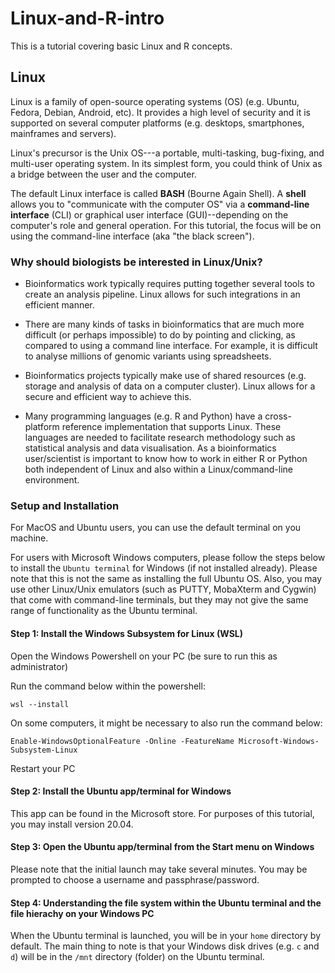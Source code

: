 # Linux-and-R-intro

This is a tutorial covering basic Linux and R concepts. 

## Linux

Linux is a family of open-source operating systems (OS) (e.g. Ubuntu, Fedora, Debian, Android, etc). It provides a high level of security and it is supported on several computer platforms (e.g. desktops, smartphones, mainframes and servers). 

Linux's precursor is the Unix OS---a portable, multi-tasking, bug-fixing, and multi-user operating system. In its simplest form, you could think of Unix as a bridge between the user and the computer.

The default Linux interface is called **BASH** (Bourne Again Shell). A **shell** allows you to "communicate with the computer OS" via a **command-line interface** (CLI) or graphical user interface (GUI)--depending on the computer's role and general operation. For this tutorial, the focus will be on using the command-line interface (aka "the black screen"). 

 

### Why should biologists be interested in Linux/Unix?

- Bioinformatics work typically requires putting together several tools to create an analysis pipeline. Linux allows for such integrations in an efficient manner. 

- There are many kinds of tasks in bioinformatics that are much more difficult (or perhaps impossible) to do by pointing and clicking, as compared to using a command line interface. For example, it is difficult to analyse millions of genomic variants using spreadsheets. 

- Bioinformatics projects typically make use of shared resources (e.g. storage and analysis of data on a computer cluster). Linux allows for a secure and efficient way to achieve this. 

- Many programming languages (e.g. R and Python) have a cross-platform reference implementation that supports Linux. These languages are needed to facilitate research methodology such as statistical analysis and data visualisation. As a bioinformatics user/scientist is important to know how to work in either R or Python both independent of Linux and also within a Linux/command-line environment. 


### Setup and Installation

For MacOS and Ubuntu users, you can use the default terminal on you machine. 

For users with Microsoft Windows computers, please follow the steps below to install the ``Ubuntu terminal`` for Windows (if not installed already). 
Please note that this is not the same as installing the full Ubuntu OS. Also, you may use other Linux/Unix emulators (such as PUTTY, MobaXterm and Cygwin) that come with command-line terminals, but they may not give the same range of functionality as the Ubuntu terminal. 

#### Step 1: Install the Windows Subsystem for Linux (WSL)
Open the Windows Powershell on your PC (be sure to run this as administrator)

Run the command below within the powershell:
```
wsl --install
```

On some computers, it might be necessary to also run the command below:
```
Enable-WindowsOptionalFeature -Online -FeatureName Microsoft-Windows-Subsystem-Linux
```

Restart your PC


#### Step 2: Install the Ubuntu app/terminal for Windows
This app can be found in the Microsoft store. For purposes of this tutorial, you may install version 20.04. 

#### Step 3: Open the Ubuntu app/terminal from the Start menu on Windows
Please note that the initial launch may take several minutes. You may be prompted to choose a username and passphrase/password. 

#### Step 4: Understanding the file system within the Ubuntu terminal and the file hierachy on your Windows PC
When the Ubuntu terminal is launched, you will be in your ``home`` directory by default. The main thing to note is that your Windows disk drives (e.g. ``c`` and ``d``) will be in the ``/mnt`` directory (folder) on the Ubuntu terminal. 

